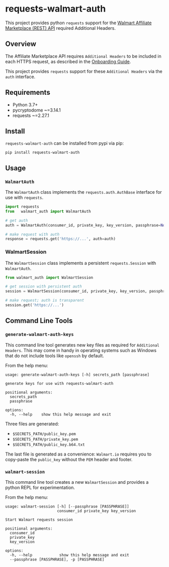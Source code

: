 # requests-walmart-auth

This project provides python `requests` support for the [Walmart Affiliate Marketplace (REST) API](https://walmart.io/docs/affiliate/) required Additional Headers.

## Overview

The Affiliate Marketplace API requires `Additional Headers` to be included in each HTTPS request, as described in the [Onboarding Guide](https://walmart.io/docs/affiliate/onboarding-guide).

This project provides `requests` support for these `Additional Headers` via the `auth` interface.

## Requirements

- Python 3.7+
- pycryptodome ~=3.14.1
- requests ~=2.27.1

## Install

`requests-walmart-auth` can be installed from pypi via pip:

```shell
pip install requests-walmart-auth
```

## Usage

### `WalmartAuth`

The `WalmartAuth` class implements the `requests.auth.AuthBase` interface for use with `requests`.

```python
import requests
from   walmart_auth import WalmartAuth

# get auth
auth = WalmartAuth(consumer_id, private_key, key_version, passphrase=None)

# make request with auth
response = requests.get('https://...', auth=auth)
```

### WalmartSession

The `WalmartSession` class implements a persistent `requests.Session` with `WalmartAuth`.

```python
from walmart_auth import WalmartSession

# get session with persistent auth
session = WalmartSession(consumer_id, private_key, key_version, passphrase=None)

# make request; auth is transparent
session.get('https://...')
```

## Command Line Tools

### `generate-walmart-auth-keys`

This command line tool generates new key files as required for `Additional Headers`. This may come in handy in operating systems such as Windows that do not include tools like `openssh` by default.

From the help menu:

```comment
usage: generate-walmart-auth-keys [-h] secrets_path [passphrase]

generate keys for use with requests-walmart-auth

positional arguments:
  secrets_path
  passphrase

options:
  -h, --help    show this help message and exit
```

Three files are generated:

- `$SECRETS_PATH/public_key.pem`
- `$SECRETS_PATH/private_key.pem`
- `$SECRETS_PATH/public_key.b64.txt`

The last file is generated as a convenience: `Walmart.io` requires you to copy-paste the `public_key` without the `PEM` header and footer.

### `walmart-session`

This command line tool creates a new `WalmartSession` and provides a python REPL for experimentation.

From the help menu:

```comment
usage: walmart-session [-h] [--passphrase [PASSPHRASE]]
                       consumer_id private_key key_version

Start Walmart requests session

positional arguments:
  consumer_id
  private_key
  key_version

options:
  -h, --help            show this help message and exit
  --passphrase [PASSPHRASE], -p [PASSPHRASE]
```
